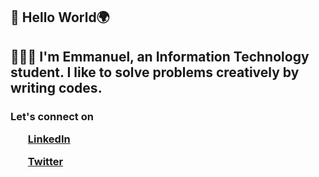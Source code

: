 <h2>🙌 Hello World🌍</h2>
<h2>👨‍💻👨‍ I'm Emmanuel, an Information Technology student. I like to solve problems creatively by writing codes.</h2>
<h3>
Let's connect on

<ol><a href="https://www.linkedin.com/in/agboola-emmanuel-ab0196224/?lipi=urn%3Ali%3Apage%3Ad_flagship3_profile_view_base%3B5Boi%2Fcy%2BQNiRMheQxk%2BBiQ%3D%3D">LinkedIn</a></ol>
<ol><a href="https://twitter.com/Tom_Agboola">Twitter</a></ol>
</h3>

